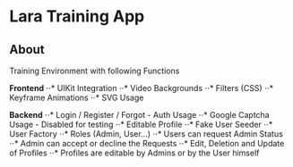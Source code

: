 # Lara Training App

## About


<p>Training Environment with following Functions</p>

<b>Frontend</b>
⋅⋅* UIKit Integration
⋅⋅* Video Backgrounds
⋅⋅* Filters (CSS)
⋅⋅* Keyframe Animations
⋅⋅* SVG Usage

<b>Backend</b>
⋅⋅* Login / Register / Forgot - Auth Usage
⋅⋅* Google Captcha Usage - Disabled for testing
⋅⋅* Editable Profile
⋅⋅* Fake User Seeder
⋅⋅* User Factory
⋅⋅* Roles (Admin, User...)
⋅⋅* Users can request Admin Status
⋅⋅* Admin can accept or decline the Requests
⋅⋅* Edit, Deletion and Update of Profiles
⋅⋅* Profiles are editable by Admins or by the User himself
